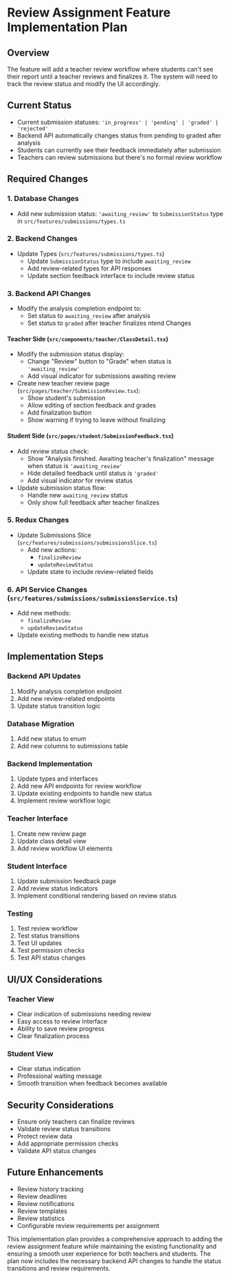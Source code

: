 # Review Assignment Feature Implementation Plan

## Overview
The feature will add a teacher review workflow where students can't see their report until a teacher reviews and finalizes it. The system will need to track the review status and modify the UI accordingly.

## Current Status
- Current submission statuses: `'in_progress' | 'pending' | 'graded' | 'rejected'`
- Backend API automatically changes status from pending to graded after analysis
- Students can currently see their feedback immediately after submission
- Teachers can review submissions but there's no formal review workflow

## Required Changes

### 1. Database Changes
- Add new submission status: `'awaiting_review'` to `SubmissionStatus` type in `src/features/submissions/types.ts`

### 2. Backend Changes
- Update Types (`src/features/submissions/types.ts`)
  - Update `SubmissionStatus` type to include `awaiting_review`
  - Add review-related types for API responses
  - Update section feedback interface to include review status

### 3. Backend API Changes
- Modify the analysis completion endpoint to:
  - Set status to `awaiting_review` after analysis
  - Set status to `graded` after teacher finalizes
ntend Changes

#### Teacher Side (`src/components/teacher/ClassDetail.tsx`)
- Modify the submission status display:
  - Change "Review" button to "Grade" when status is `'awaiting_review'`
  - Add visual indicator for submissions awaiting review
- Create new teacher review page (`src/pages/teacher/SubmissionReview.tsx`):
  - Show student's submission
  - Allow editing of section feedback and grades
  - Add finalization button
  - Show warning if trying to leave without finalizing

#### Student Side (`src/pages/student/SubmissionFeedback.tsx`)
- Add review status check:
  - Show "Analysis finished. Awaiting teacher's finalization" message when status is `'awaiting_review'`
  - Hide detailed feedback until status is `'graded'`
  - Add visual indicator for review status
- Update submission status flow:
  - Handle new `awaiting_review` status
  - Only show full feedback after teacher finalizes

### 5. Redux Changes
- Update Submissions Slice (`src/features/submissions/submissionsSlice.ts`)
  - Add new actions:
    - `finalizeReview`
    - `updateReviewStatus`
  - Update state to include review-related fields

### 6. API Service Changes (`src/features/submissions/submissionsService.ts`)
- Add new methods:
  - `finalizeReview`
  - `updateReviewStatus`
- Update existing methods to handle new status

## Implementation Steps

### Backend API Updates
1. Modify analysis completion endpoint
2. Add new review-related endpoints
3. Update status transition logic

### Database Migration
1. Add new status to enum
2. Add new columns to submissions table

### Backend Implementation
1. Update types and interfaces
2. Add new API endpoints for review workflow
3. Update existing endpoints to handle new status
4. Implement review workflow logic

### Teacher Interface
1. Create new review page
2. Update class detail view
3. Add review workflow UI elements

### Student Interface
1. Update submission feedback page
2. Add review status indicators
3. Implement conditional rendering based on review status

### Testing
1. Test review workflow
2. Test status transitions
3. Test UI updates
4. Test permission checks
5. Test API status changes

## UI/UX Considerations

### Teacher View
- Clear indication of submissions needing review
- Easy access to review interface
- Ability to save review progress
- Clear finalization process

### Student View
- Clear status indication
- Professional waiting message
- Smooth transition when feedback becomes available

## Security Considerations
- Ensure only teachers can finalize reviews
- Validate review status transitions
- Protect review data
- Add appropriate permission checks
- Validate API status changes

## Future Enhancements
- Review history tracking
- Review deadlines
- Review notifications
- Review templates
- Review statistics
- Configurable review requirements per assignment

This implementation plan provides a comprehensive approach to adding the review assignment feature while maintaining the existing functionality and ensuring a smooth user experience for both teachers and students. The plan now includes the necessary backend API changes to handle the status transitions and review requirements. 